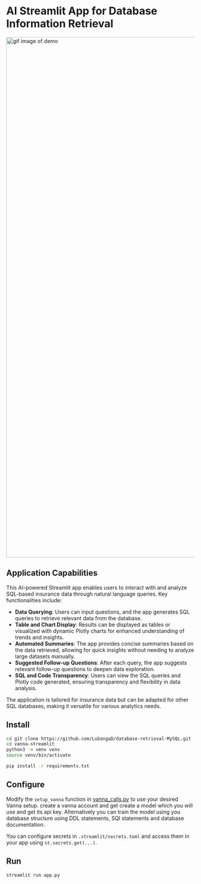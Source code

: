 


# AI Streamlit App for Database Information Retrieval
<img width="1392" alt="gif image of demo" src="./assets/demo.gif">

## Application Capabilities

This AI-powered Streamlit app enables users to interact with and analyze SQL-based insurance data through natural language queries. Key functionalities include:

- **Data Querying**: Users can input questions, and the app generates SQL queries to retrieve relevant data from the database.
- **Table and Chart Display**: Results can be displayed as tables or visualized with dynamic Plotly charts for enhanced understanding of trends and insights.
- **Automated Summaries**: The app provides concise summaries based on the data retrieved, allowing for quick insights without needing to analyze large datasets manually.
- **Suggested Follow-up Questions**: After each query, the app suggests relevant follow-up questions to deepen data exploration.
- **SQL and Code Transparency**: Users can view the SQL queries and Plotly code generated, ensuring transparency and flexibility in data analysis.

The application is tailored for insurance data but can be adapted for other SQL databases, making it versatile for various analytics needs.

## Install

```bash
cd git clone https://github.com/LubangaD/database-retrieval-MySQL.git
cd vanna-streamlit
python3 -m venv venv
source venv/bin/activate

pip install -r requirements.txt
```

## Configure
Modify the `setup_vanna` function in [vanna_calls.py](./vanna_calls.py) to use your desired Vanna setup.
create a vanna account and get create a model which you will use and get its api key. Alternatively you can train the model using
you database structure using DDL statements, SQl statements and database documentation.

You can configure secrets in `.streamlit/secrets.toml` and access them in your app using `st.secrets.get(...)`.


## Run

```bash
streamlit run app.py
```


